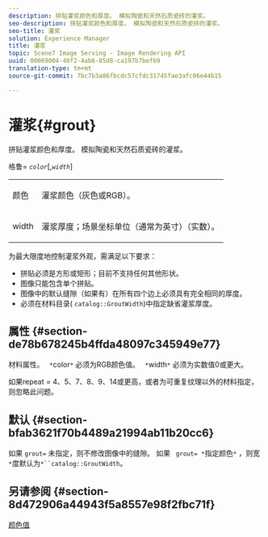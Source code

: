 ```yaml
---
description: 拼贴灌浆颜色和厚度。 模拟陶瓷和天然石质瓷砖的灌浆。
seo-description: 拼贴灌浆颜色和厚度。 模拟陶瓷和天然石质瓷砖的灌浆。
seo-title: 灌浆
solution: Experience Manager
title: 灌浆
topic: Scene7 Image Serving - Image Rendering API
uuid: 00069004-40f2-4ab6-85d8-ca197b7bef69
translation-type: tm+mt
source-git-commit: 7bc7b3a86fbcdc57cfdc31745fae3afc06e44b15

---
```



# 灌浆{#grout}

拼贴灌浆颜色和厚度。 模拟陶瓷和天然石质瓷砖的灌浆。

格鲁= *`color`*[,*`width`*]

<table id="simpletable_302B78CFC8F14E0F962D1D2064AD1371"> 
 <tr class="strow"> 
  <td class="stentry"> <p> <span class="codeph"> <span class="varname"> 颜色 </span></span> </p> </td> 
  <td class="stentry"> <p>灌浆颜色（灰色或RGB）。 </p> </td> 
 </tr> 
 <tr class="strow"> 
  <td class="stentry"> <p> <span class="codeph"> <span class="varname"> width </span> </span> </p> </td> 
  <td class="stentry"> <p>灌浆厚度；场景坐标单位（通常为英寸）（实数）。 </p> </td> 
 </tr> 
</table>

为最大限度地控制灌浆外观，需满足以下要求：

* 拼贴必须是方形或矩形；目前不支持任何其他形状。
* 图像只能包含单个拼贴。
* 图像中的默认缝隙（如果有）在所有四个边上必须具有完全相同的厚度。
* 必须在材料目录( `catalog::GroutWidth`)中指定缺省灌浆厚度。

## 属性 {#section-de78b678245b4ffda48097c345949e77}

材料属性。 ` *`color`*` 必须为RGB颜色值。 ` *`width`*` 必须为实数值0或更大。

如果repeat = 4、5、7、8、9、14或更高，或者为可重复纹理以外的材料指定，则忽略此问题。

## 默认 {#section-bfab3621f70b4489a21994ab11b20cc6}

如果 `grout=` 未指定，则不修改图像中的缝隙。 如果 ` grout= *`指定颜色`*` ，则宽 ` *`度默认为`*``catalog::GroutWidth`。

## 另请参阅 {#section-8d472906a44943f5a8557e98f2fbc71f}

[颜色值](../../../../../ir-api/http-protocol/image-rendering-api-ref/c-ir-http-protocol-ref/c-ir-http-protocol-syntax-and-features/r-ir-color-values.md#reference-657f95c0841742d2a55a48bc938303f6)
